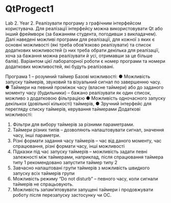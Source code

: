 # QtProgect1
Lab 2. Year 2.
Реалізувати програму з графічним інтерфейсом користувача. Для реалізації
інтерфейсу можна використовувати Qt або інший фреймворк (за бажанням
студента, погодивши з викладачем).
Далі наведені можливі програми для реалізації, для кожної з яких є основні
можливості (які треба обов’язково реалізувати) та список додаткових
можливостей (з них треба обрати декілька для реалізації, хоча за бажання
можна реалізувати й усі, отримавши за це більше балів). Варіантом цієї
лабораторної роботи є номер програми та номери додаткових можливостей,
які будуть реалізовані.

Програма 1 – розумний таймер
Базові можливості:
● Можливість запуску таймерів, звуковий та візуальний сигнал по завершенню часу.
● Таймери на певний проміжок часу (власне таймери) або до заданого моменту часу
(будильники) – бажано реалізувати як один список, можливо з додатковою
фільтрацією
● Можливість одночасного запуску декількох (довільної кількості) таймерів,
● Зручний інтерфейс для перегляду списку таймерів, керування таймерами
Додаткові можливості:
1. Фільтри для вибору таймерів за різними параметрами.
2. Таймери різних типів – дозволяють налаштовувати сигнал, значення часу, інші
параметри.
3. Різні формати задання часу таймерів – час від даного моменту, час спрацювання,
різні формати часу, інші можливості
4. Підказки під час запуску таймерів – можливість задати певні залежності між
таймерами, наприклад, після спрацювання таймера типу 1 рекомендовано
запустити таймер типу 2
5. Завчасно налаштовані групи таймерів з можливість швидкого запуску всіх таймерів
групи
6. Можливість режиму “Do not disturb” – певного часу, коли сигнали таймерів не
спрацьовують.
7. Можливість запам’ятовувати запущені таймери і продовжувати роботу після
перезапуску застосунку чи ОС.

